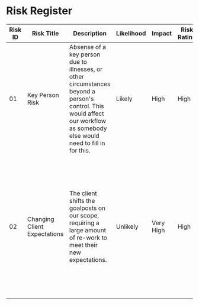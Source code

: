 # Risk Register

| Risk ID | Risk Title | Description | Likelihood | Impact | Risk Rating | Mitigation Strategy | Residual Risk |
| --- | --- | --- | --- | --- | --- | --- | --- |
| 01 | Key Person Risk | Absense of a key person due to illnesses, or other circumstances beyond a person's control. This would affect our workflow as somebody else would need to fill in for this. | Likely | High | High | We will work in an Agile manner using Sprints so this is limited to 2-week periods. | Low |
| 02 | Changing Client Expectations | The client shifts the goalposts on our scope, requiring a large amount of re-work to meet their new expectations. | Unlikely | Very High | High | We will meet reguarly with the client to ensure we are up to date with their expecations and are actively meeting them. This will be on a weekly or near-weekly basis. | Low |
